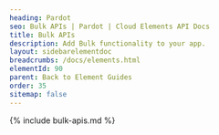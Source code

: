 ```yaml
---
heading: Pardot
seo: Bulk APIs | Pardot | Cloud Elements API Docs
title: Bulk APIs
description: Add Bulk functionality to your app.
layout: sidebarelementdoc
breadcrumbs: /docs/elements.html
elementId: 90
parent: Back to Element Guides
order: 35
sitemap: false
---
```


{% include bulk-apis.md %}
